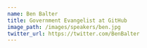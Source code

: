```yaml
---
name: Ben Balter
title: Government Evangelist at GitHub
image_path: /images/speakers/ben.jpg
twitter_url: https://twitter.com/BenBalter
---
```

